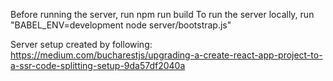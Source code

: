 Before running the server, run npm run build
To run the server locally, run "BABEL_ENV=development node server/bootstrap.js"

Server setup created by following: https://medium.com/bucharestjs/upgrading-a-create-react-app-project-to-a-ssr-code-splitting-setup-9da57df2040a
